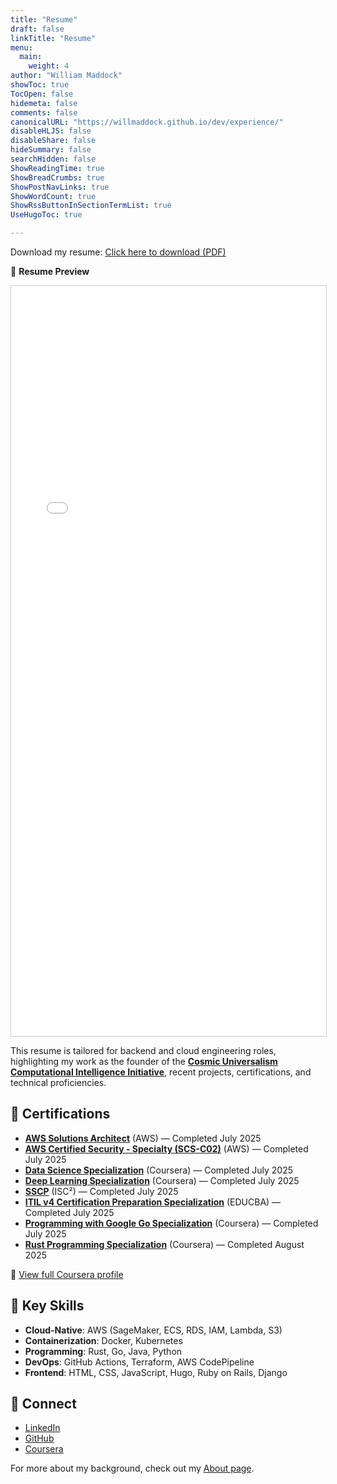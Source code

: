 ```yaml
---
title: "Resume"
draft: false
linkTitle: "Resume"
menu:
  main:
    weight: 4
author: "William Maddock"
showToc: true
TocOpen: false
hidemeta: false
comments: false
canonicalURL: "https://willmaddock.github.io/dev/experience/"
disableHLJS: false
disableShare: false
hideSummary: false
searchHidden: false
ShowReadingTime: true
ShowBreadCrumbs: true
ShowPostNavLinks: true
ShowWordCount: true
ShowRssButtonInSectionTermList: true
UseHugoToc: true

---
```


<p>
  Download my resume:
  <a href="../resume.pdf" target="_blank" rel="noopener noreferrer" download>
    Click here to download (PDF)
  </a>
</p>

📄 <strong>Resume Preview</strong>

<iframe
src="../resume.pdf"
width="100%"
height="1200px"
style="border: 1px solid #ccc;"
title="Resume Preview"
>
Your browser does not support embedded PDFs. You can
<a href="../resume.pdf" target="_blank" rel="noopener noreferrer">
download the resume here
</a>.
</iframe>

This resume is tailored for backend and cloud engineering roles, highlighting my work as the founder of the <strong><a href="https://github.com/willmaddock/CosmicUniversalismStatement/blob/main/LICENSE/LICENSE.md" target="_blank" rel="noopener noreferrer">Cosmic Universalism Computational Intelligence Initiative</a></strong>, recent projects, certifications, and technical proficiencies.

## 🏅 Certifications

- <strong><a href="https://www.coursera.org/account/accomplishments/professional-cert/8ZHYV6OE6DMF" target="_blank" rel="noopener noreferrer">AWS Solutions Architect</a></strong> (AWS) — Completed July 2025
- <strong><a href="https://www.coursera.org/account/accomplishments/specialization/QL0S07MUQQUV" target="_blank" rel="noopener noreferrer">AWS Certified Security - Specialty (SCS-C02)</a></strong> (AWS) — Completed July 2025
- <strong><a href="https://www.coursera.org/account/accomplishments/specialization/68JLH79O3KTJ" target="_blank" rel="noopener noreferrer">Data Science Specialization</a></strong> (Coursera) — Completed July 2025
- <strong><a href="https://www.coursera.org/account/accomplishments/specialization/J5F3ZY5EO74U" target="_blank" rel="noopener noreferrer">Deep Learning Specialization</a></strong> (Coursera) — Completed July 2025
- <strong><a href="https://www.coursera.org/account/accomplishments/specialization/03YGPYX00Z8F" target="_blank" rel="noopener noreferrer">SSCP</a></strong> (ISC²) — Completed July 2025
- <strong><a href="https://www.coursera.org/account/accomplishments/specialization/ZZZSFIT449QB" target="_blank" rel="noopener noreferrer">ITIL v4 Certification Preparation Specialization</a></strong> (EDUCBA) — Completed July 2025
- <strong><a href="https://www.coursera.org/account/accomplishments/specialization/1AZX1M5RCTP4" target="_blank" rel="noopener noreferrer">Programming with Google Go Specialization</a></strong> (Coursera) — Completed July 2025
- <strong><a href="https://www.coursera.org/account/accomplishments/specialization/0LAHT0B0A3SO" target="_blank" rel="noopener noreferrer">Rust Programming Specialization</a></strong> (Coursera) — Completed August 2025

📎 <a href="https://www.coursera.org/user/7008887677c742577bce8c3e01913e83" target="_blank" rel="noopener noreferrer">View full Coursera profile</a>

## 🔧 Key Skills

- <strong>Cloud-Native</strong>: AWS (SageMaker, ECS, RDS, IAM, Lambda, S3)
- <strong>Containerization</strong>: Docker, Kubernetes
- <strong>Programming</strong>: Rust, Go, Java, Python
- <strong>DevOps</strong>: GitHub Actions, Terraform, AWS CodePipeline
- <strong>Frontend</strong>: HTML, CSS, JavaScript, Hugo, Ruby on Rails, Django

## 🔗 Connect

- <a href="https://www.linkedin.com/in/willmaddockcs/" target="_blank" rel="noopener noreferrer">LinkedIn</a>
- <a href="https://github.com/willmaddock/" target="_blank" rel="noopener noreferrer">GitHub</a>
- <a href="https://www.coursera.org/user/7008887677c742577bce8c3e01913e83" target="_blank" rel="noopener noreferrer">Coursera</a>

For more about my background, check out my [About page](../about).
